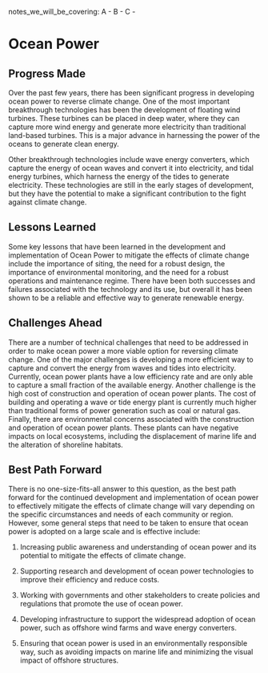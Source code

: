 notes_we_will_be_covering:
A -
B -
C -

# Ocean Power

## Progress Made

Over the past few years, there has been significant progress in developing ocean power to reverse climate change. One of the most important breakthrough technologies has been the development of floating wind turbines. These turbines can be placed in deep water, where they can capture more wind energy and generate more electricity than traditional land-based turbines. This is a major advance in harnessing the power of the oceans to generate clean energy.

Other breakthrough technologies include wave energy converters, which capture the energy of ocean waves and convert it into electricity, and tidal energy turbines, which harness the energy of the tides to generate electricity. These technologies are still in the early stages of development, but they have the potential to make a significant contribution to the fight against climate change.

## Lessons Learned

Some key lessons that have been learned in the development and implementation of Ocean Power to mitigate the effects of climate change include the importance of siting, the need for a robust design, the importance of environmental monitoring, and the need for a robust operations and maintenance regime. There have been both successes and failures associated with the technology and its use, but overall it has been shown to be a reliable and effective way to generate renewable energy.

## Challenges Ahead

There are a number of technical challenges that need to be addressed in order to make ocean power a more viable option for reversing climate change. One of the major challenges is developing a more efficient way to capture and convert the energy from waves and tides into electricity. Currently, ocean power plants have a low efficiency rate and are only able to capture a small fraction of the available energy. Another challenge is the high cost of construction and operation of ocean power plants. The cost of building and operating a wave or tide energy plant is currently much higher than traditional forms of power generation such as coal or natural gas. Finally, there are environmental concerns associated with the construction and operation of ocean power plants. These plants can have negative impacts on local ecosystems, including the displacement of marine life and the alteration of shoreline habitats.

## Best Path Forward

There is no one-size-fits-all answer to this question, as the best path forward for the continued development and implementation of ocean power to effectively mitigate the effects of climate change will vary depending on the specific circumstances and needs of each community or region. However, some general steps that need to be taken to ensure that ocean power is adopted on a large scale and is effective include:

1. Increasing public awareness and understanding of ocean power and its potential to mitigate the effects of climate change.

2. Supporting research and development of ocean power technologies to improve their efficiency and reduce costs.

3. Working with governments and other stakeholders to create policies and regulations that promote the use of ocean power.

4. Developing infrastructure to support the widespread adoption of ocean power, such as offshore wind farms and wave energy converters.

5. Ensuring that ocean power is used in an environmentally responsible way, such as avoiding impacts on marine life and minimizing the visual impact of offshore structures.
